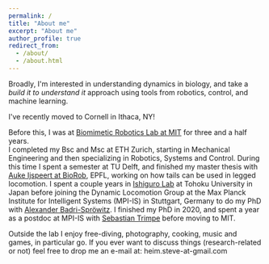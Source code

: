 ```yaml
---
permalink: /
title: "About me"
excerpt: "About me"
author_profile: true
redirect_from: 
  - /about/
  - /about.html
---
```


Broadly, I'm interested in understanding dynamics in biology, and take a _build it to understand it_ approach using tools from robotics, control, and machine learning.

I've recently moved to Cornell in Ithaca, NY!

Before this, I was at [Biomimetic Robotics Lab at MIT](https://biomimetics.mit.edu/) for three and a half years.  
I completed my Bsc and Msc at ETH Zurich, starting in Mechanical Engineering and then specializing in Robotics, Systems and Control. During this time I spent a semester at TU Delft, and finished my master thesis with [Auke Ijspeert at BioRob](https://www.epfl.ch/labs/biorob/), EPFL, working on how tails can be used in legged locomotion. I spent a couple years in [Ishiguro Lab](https://www.cmplx.riec.tohoku.ac.jp/) at Tohoku University in Japan before joining the Dynamic Locomotion Group at the Max Planck Institute for Intelligent Systems (MPI-IS) in Stuttgart, Germany to do my PhD with [Alexander Badri-Spröwitz](https://www.mech.kuleuven.be/en/pma/research/robotics/people/00154092).
I finished my PhD in 2020, and spent a year as a postdoc at MPI-IS with [Sebastian Trimpe](https://www.dsme.rwth-aachen.de/) before moving to MIT.

Outside the lab I enjoy free-diving, photography, cooking, music and games, in particular go. If you ever want to discuss things (research-related or not) feel free to drop me an e-mail at: heim.steve-at-gmail.com
